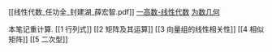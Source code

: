 [[线性代数_任功全_封建湖_薛宏智.pdf]]
[一高数-线性代数](https://space.bilibili.com/1035929235/lists/2277667)
[为数几何](https://mp.weixin.qq.com/mp/homepage?__biz=MzkwNjI2NDcyNQ==&hid=12&sn=a2fefd4ccf41639e89629fcb71fc9a1e&scene=18#wechat_redirect)

本笔记重计算.
[[1 行列式]]
[[2 矩阵及其运算]]
[[3 向量组的线性相关性]]
[[4 相似矩阵]]
[[5 二次型]]
